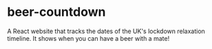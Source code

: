 # beer-countdown
A React website that tracks the dates of the UK's lockdown relaxation timeline. It shows when you can have a beer with a mate!
